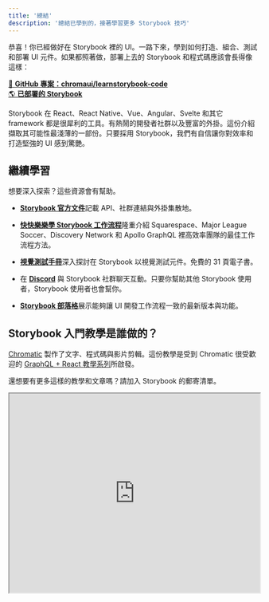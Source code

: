 ```yaml
---
title: '總結'
description: '總結已學到的，接著學習更多 Storybook 技巧'
---
```


恭喜！你已經做好在 Storybook 裡的 UI。一路下來，學到如何打造、組合、測試和部署 UI 元件。如果都照著做，部署上去的 Storybook 和程式碼應該會長得像這樣：

[📕 **GitHub 專案：chromaui/learnstorybook-code**](https://github.com/chromaui/learnstorybook-code)
<br/>
[🌎 **已部署的 Storybook**](https://master--5ccbe484c994280020b6d128.chromatic.com)

Storybook 在 React、React Native、Vue、Angular、Svelte 和其它 framework 都是很犀利的工具。有熱鬧的開發者社群以及豐富的外掛。這份介紹擷取其可能性最淺薄的一部份。只要採用 Storybook，我們有自信讓你對效率和打造堅強的 UI 感到驚艷。

## 繼續學習

想要深入探索？這些資源會有幫助。

- [**Storybook 官方文件**](https://storybook.js.org/docs/react/get-started/introduction)記載 API、社群連結與外掛集散地。

- [**快快樂樂學 Storybook 工作流程**](https://www.chromatic.com/blog/the-delightful-storybook-workflow)隆重介紹 Squarespace、Major League Soccer、Discovery Network 和 Apollo GraphQL 裡高效率團隊的最佳工作流程方法。

- [**視覺測試手冊**](https://storybook.js.org/tutorials/visual-testing-handbook)深入探討在 Storybook 以視覺測試元件。免費的 31 頁電子書。

- 在 [**Discord**](https://discord.gg/UUt2PJb) 與 Storybook 社群聊天互動。只要你幫助其他 Storybook 使用者，Storybook 使用者也會幫你。

- [**Storybook 部落格**](https://storybook.js.org/blogs)展示能夠讓 UI 開發工作流程一致的最新版本與功能。

## Storybook 入門教學是誰做的？

[Chromatic](https://www.chromatic.com/?utm_source=storybook_website&utm_medium=link&utm_campaign=storybook) 製作了文字、程式碼與影片剪輯。這份教學是受到 Chromatic 很受歡迎的 [GraphQL + React 教學系列](https://www.chromatic.com/blog/graphql-react-tutorial-part-1-6)所啟發。

還想要有更多這樣的教學和文章嗎？請加入 Storybook 的郵寄清單。

<iframe style="height:400px;width:100%;max-width:800px;margin:0px auto;" src="https://upscri.be/d42fc0?as_embed"></iframe>
